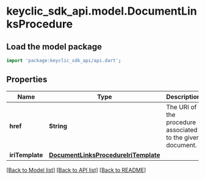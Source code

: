 # keyclic_sdk_api.model.DocumentLinksProcedure

## Load the model package
```dart
import 'package:keyclic_sdk_api/api.dart';
```

## Properties
Name | Type | Description | Notes
------------ | ------------- | ------------- | -------------
**href** | **String** | The URI of the procedure associated to the given document. | [optional] 
**iriTemplate** | [**DocumentLinksProcedureIriTemplate**](DocumentLinksProcedureIriTemplate.md) |  | [optional] 

[[Back to Model list]](../README.md#documentation-for-models) [[Back to API list]](../README.md#documentation-for-api-endpoints) [[Back to README]](../README.md)


